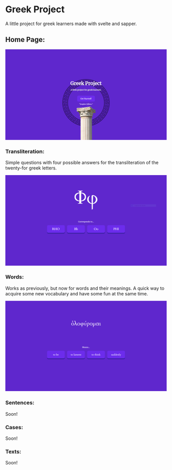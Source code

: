 # Greek Project
A little project for greek learners made with svelte and sapper.

## Home Page:
![Greek Project](home.PNG)

### Transliteration: 
Simple questions with four possible answers for the transliteration of the twenty-for greek letters.

![Greek Project](transliteration.PNG)

### Words: 
Works as previously, but now for words and their meanings. A quick way to acquire some new vocabulary and have some fun at the same time.

![Greek Project](words.PNG)


### Sentences:
Soon!

### Cases: 
Soon!

### Texts:
Soon!
